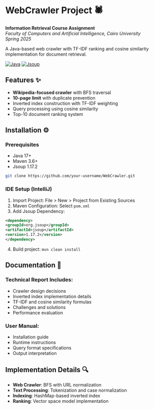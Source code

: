 # WebCrawler Project 🕷️

**Information Retrieval Course Assignment**  
*Faculty of Computers and Artificial Intelligence, Cairo University*  
*Spring 2025*

A Java-based web crawler with TF-IDF ranking and cosine similarity implementation for document retrieval.

[![Java](https://img.shields.io/badge/Java-17%2B-blue)](https://java.com)
[![Jsoup](https://img.shields.io/badge/Jsoup-1.17.2-green)](https://jsoup.org)

## Features ✨
- **Wikipedia-focused crawler** with BFS traversal
- **10-page limit** with duplicate prevention
- Inverted index construction with TF-IDF weighting
- Query processing using cosine similarity
- Top-10 document ranking system

## Installation ⚙️

### Prerequisites
- Java 17+
- Maven 3.6+
- Jsoup 1.17.2

```bash
git clone https://github.com/your-username/WebCrawler.git
```

### IDE Setup (IntelliJ)
1. Import Project: File > New > Project from Existing Sources
2. Maven Configuration: Select `pom.xml`
3. Add Jsoup Dependency:
```xml
<dependency>
<groupId>org.jsoup</groupId>
<artifactId>jsoup</artifactId>
<version>1.17.2</version>
</dependency>
```
4. Build project: `mvn clean install`

## Documentation 📄
### Technical Report Includes:
- Crawler design decisions
- Inverted index implementation details
- TF-IDF and cosine similarity formulas
- Challenges and solutions
- Performance evaluation

### User Manual:
- Installation guide
- Runtime instructions
- Query format specifications
- Output interpretation

## Implementation Details 🔍
- **Web Crawler**: BFS with URL normalization
- **Text Processing**: Tokenization and case normalization
- **Indexing**: HashMap-based inverted index
- **Ranking**: Vector space model implementation
